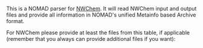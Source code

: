 This is a NOMAD parser for [NWChem](https://nwchemgit.github.io/). It will read NWChem input and
output files and provide all information in NOMAD's unified Metainfo based Archive format.

For NWChem please provide at least the files from this table, if applicable
(remember that you always can provide additional files if you want):
